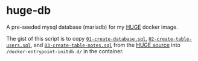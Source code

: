 # huge-db
A pre-seeded mysql database (mariadb) for my [HUGE](https://github.com/knickers/huge) docker image.

The gist of this script is to copy [`01-create-database.sql`](https://github.com/panique/huge/blob/master/application/_installation/01-create-database.sql), [`02-create-table-users.sql`](https://github.com/panique/huge/blob/master/application/_installation/02-create-table-users.sql), and [`03-create-table-notes.sql`](https://github.com/panique/huge/blob/master/application/_installation/03-create-table-notes.sql) from the [HUGE source](https://github.com/panique/huge) into `/docker-entrypoint-initdb.d/` in the container.
